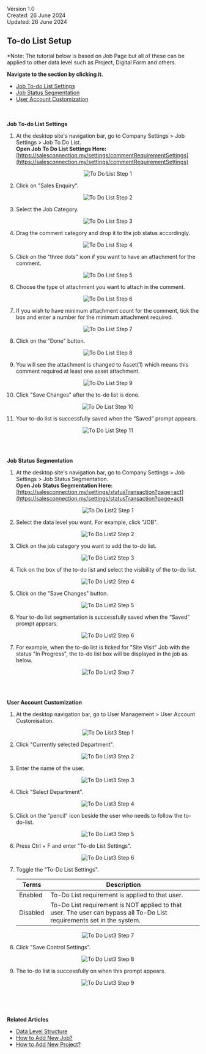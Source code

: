 Version 1.0<br>
Created: 26 June 2024<br>
Updated: 26 June 2024<br>
## To-do List Setup

*Note: The tutorial below is based on Job Page but all of these can be applied to other data level such as Project, Digital Form and others.
<br>

**Navigate to the section by clicking it.**<br>

- [Job To-do List Settings](#section1)<br>
- [Job Status Segmentation](#section2)<br>
- [User Account Customization](#section3)
<br><br><br>

<a id="section1"></a>

**Job To-do List Settings**<br>
    
  1. At the desktop site's navigation bar, go to Company Settings > Job Settings > Job To Do List.<br>
     **Open Job To Do List Settings Here:** [https://salesconnection.my/settings/commentRequirementSettings](https://salesconnection.my/settings/commentRequirementSettings)<br>
     
     <p align="center">
       <img src="img/To_Do_List_Step_1.png" alt="To Do List Step 1">
     </p>

  2. Click on "Sales Enquiry".<br>

     <p align="center">
       <img src="img/To_Do_List_Step_2.png" alt="To Do List Step 2">
     </p>

  3. Select the Job Category.<br>

     <p align="center">
       <img src="img/To_Do_List_Step_3.png" alt="To Do List Step 3">
     </p>

  4. Drag the comment category and drop it to the job status accordingly.<br>

     <p align="center">
       <img src="img/To_Do_List_Step_4.png" alt="To Do List Step 4">
     </p>

  5. Click on the "three dots" icon if you want to have an attachment for the comment.<br>

     <p align="center">
       <img src="img/To_Do_List_Step_5.png" alt="To Do List Step 5">
     </p>

  6. Choose the type of attachment you want to attach in the comment.<br>

     <p align="center">
       <img src="img/To_Do_List_Step_6.png" alt="To Do List Step 6">
     </p>

  7. If you wish to have minimum attachment count for the comment, tick the box and enter a number for the minimum attachment required.<br>

     <p align="center">
       <img src="img/To_Do_List_Step_7.png" alt="To Do List Step 7">
     </p>

  8. Click on the "Done" button.<br>

     <p align="center">
       <img src="img/To_Do_List_Step_8.png" alt="To Do List Step 8">
     </p>

  9. You will see the attachment is changed to Asset(1) which means this comment required at least one asset attachment.<br>

     <p align="center">
       <img src="img/To_Do_List_Step_9.png" alt="To Do List Step 9">
     </p>

  10. Click "Save Changes" after the to-do list is done.<br>

      <p align="center">
       <img src="img/To_Do_List_Step_10.png" alt="To Do List Step 10">
      </p>

  11. Your to-do list is successfully saved when the “Saved” prompt appears.

      <p align="center">
       <img src="img/To_Do_List_Step_11.png" alt="To Do List Step 11">
      </p>
   <br><br>

<a id="section2"></a>

**Job Status Segmentation**<br>

  1. At the desktop site's navigation bar, go to Company Settings > Job Settings > Job Status Segmentation.<br>
     **Open Job Status Segmentation Here:** [https://salesconnection.my/settings/statusTransaction?page=act](https://salesconnection.my/settings/statusTransaction?page=act)<br>
     
     <p align="center">
       <img src="img/To_Do_List2_Step_1.png" alt="To Do List2 Step 1">
     </p>

  2. Select the data level you want. For example, click "JOB".<br>

     <p align="center">
       <img src="img/To_Do_List2_Step_2.png" alt="To Do List2 Step 2">
     </p>

  3. Click on the job category you want to add the to-do list.<br>

     <p align="center">
       <img src="img/To_Do_List2_Step_3.png" alt="To Do List2 Step 3">
     </p>
  
  4. Tick on the box of the to-do list and select the visibility of the to-do list.<br>

     <p align="center">
       <img src="img/To_Do_List2_Step_4.png" alt="To Do List2 Step 4">
     </p>
  
  5. Click on the "Save Changes" button.<br>

     <p align="center">
       <img src="img/To_Do_List2_Step_5.png" alt="To Do List2 Step 5">
     </p>

  6. Your to-do list segmentation is successfully saved when the “Saved” prompt appears.<br>

     <p align="center">
       <img src="img/To_Do_List2_Step_6.png" alt="To Do List2 Step 6">
     </p>

  7. For example, when the to-do list is ticked for "Site Visit" Job with the status "In Progress", the to-do list box will be displayed in the job as below.<br>

     <p align="center">
       <img src="img/To_Do_List2_Step_7.png" alt="To Do List2 Step 7">
     </p>
     <br><br>
     
<a id="section3"></a>

**User Account Customization**<br>

  1. At the desktop navigation bar, go to User Management > User Account Customisation.<br>
     
     <p align="center">
       <img src="img/To_Do_List3_Step_1.png" alt="To Do List3 Step 1">
     </p>

  2. Click "Currently selected Department".<br>

     <p align="center">
       <img src="img/To_Do_List3_Step_2.png" alt="To Do List3 Step 2">
     </p>
  
  3. Enter the name of the user.<br>

     <p align="center">
       <img src="img/To_Do_List3_Step_3.png" alt="To Do List3 Step 3">
     </p>

  4. Click "Select Department".<br>
     
     <p align="center">
       <img src="img/To_Do_List3_Step_4.png" alt="To Do List3 Step 4">
     </p>

  5. Click on the "pencil" icon beside the user who needs to follow the to-do-list.<br>

     <p align="center">
       <img src="img/To_Do_List3_Step_5.png" alt="To Do List3 Step 5">
     </p>

  6. Press Ctrl + F and enter "To-do List Settings".<br>
     
     <p align="center">
       <img src="img/To_Do_List3_Step_6.png" alt="To Do List3 Step 6">
     </p>

  7. Toggle the "To-Do List Settings".<br>

     | Terms | Description |
     |-------|-------------|
     | Enabled | To-Do List requirement is applied to that user. |
     | Disabled | To-Do List requirement is NOT applied to that user. The user can bypass all To-Do List requirements set in the system. |
     
     <p align="center">
       <img src="img/To_Do_List3_Step_7.png" alt="To Do List3 Step 7">
     </p>

  8. Click "Save Control Settings".<br>
     
     <p align="center">
       <img src="img/To_Do_List3_Step_8.png" alt="To Do List3 Step 8">
     </p>

  9. The to-do list is successfully on when this prompt appears.<br>

     <p align="center">
       <img src="img/To_Do_List3_Step_9.png" alt="To Do List3 Step 9">
     </p>
     <br><br><br>

**Related Articles**<br>
- [Data Level Structure](Data_Level_Structure.md)
- [How to Add New Job?](Add_New_Job.md)
- [How to Add New Project?](Add_New_Project.md)

<!-- [Link Text](https://salesconnection.github.io/Sales-Connection-Support/To_Do_List.md) -->
